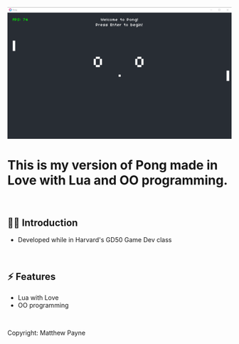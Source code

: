 

![](https://github.com/Matthewpco/Pong/blob/master/Pong-img.png?raw=true)

# This is my version of Pong made in Love with Lua and OO programming. 

<br>

## 🙋‍♂️ Introduction 

- Developed while in Harvard's GD50 Game Dev class

<br>

## ⚡ Features
- Lua with Love
- OO programming

<br>


Copyright: Matthew Payne 
